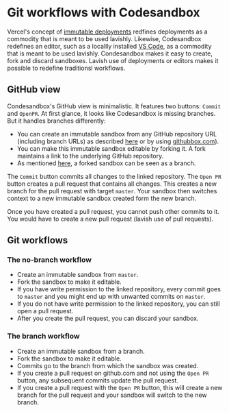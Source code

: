 # Git workflows with Codesandbox

Vercel's concept of
[immutable deployments](https://vercel.com/docs/v2/platform/deployments)
redfines deployments as a commodity that is meant to be used lavishly. Likewise,
Codesandbox redefines an editor, such as a locallly installed
[VS Code](https://code.visualstudio.com/), as a commodity that is meant to be
used lavishly. Condesandbox makes it easy to create, fork and discard sandboxes.
Lavish use of deployments or editors makes it possible to redefine traditionsl
workflows.

## GitHub view

Condesandbox's GitHub view is minimalistic. It features two buttons: `Commit`
and `OpenPR`. At first glance, it looks like Codesandbox is missing branches.
But it handles branches differently:

- You can create an immutable sandbox from any GitHub repository URL (including
  branch URLs) as described
  [here](https://codesandbox.io/docs/importing#import-from-github) or by using
  [githubbox.com](https://github.com/dferber90/githubbox)).
- You can make this immutable sandbox editable by forking it. A fork maintains a
  link to the underlying GitHub repository.
- As mentioned
  [here](https://codesandbox.io/docs/git#committing-and-opening-prs), a forked
  sandbox can be seen as a branch.

The `Commit` button commits all changes to the linked repository. The `Open PR`
button creates a pull request that contains all changes. This creates a new
branch for the pull request with target `master`. Your sandbox then switches
context to a new immutable sandbox created form the new branch.

Once you have created a pull request, you cannot push other commits to it. You
would have to create a new pull request (lavish use of pull requests).

## Git workflows

### The no-branch workflow

- Create an immutable sandbox from `master`.
- Fork the sandbox to make it editable.
- If you have write permission to the linked repository, every commit goes to
  `master` and you might end up with unwanted commits on `master`.
- If you do not have write permission to the linked repository, you can still
  open a pull request.
- After you create the pull request, you can discard your sandbox.

### The branch workflow

- Create an immutable sandbox from a branch.
- Fork the sandbox to make it editable.
- Commits go to the branch from which the sandbox was created.
- If you create a pull request on github.com and not using the `Open PR` button,
  any subsequent commits update the pull request.
- If you create a pull request with the `Open PR` button, this will create a new
  branch for the pull request and your sandbox will switch to the new branch.
